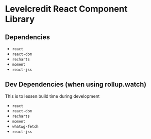 # Levelcredit React Component Library

## Dependencies

* `react`
* `react-dom`
* `recharts`
* `moment`
* `react-jss`

## Dev Dependencies (when using rollup.watch)

This is to lessen build time during development

* `react`
* `react-dom`
* `recharts`
* `moment`
* `whatwg-fetch`
* `react-jss`
